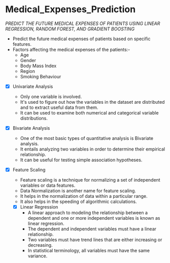 # Medical_Expenses_Prediction
*PREDICT THE FUTURE MEDICAL EXPENSES OF PATIENTS USING LINEAR REGRESSION, RANDOM FOREST, AND GRADIENT BOOSTING*
- Predict the future medical expenses of patients based on specific features.
- Factors affecting the medical expenses of the patients:-
   - Age
   - Gender
   - Body Mass Index
   - Region
   - Smoking Behaviour	
   
- [x] Univariate Analysis
  - Only one variable is involved. 
  - It's used to figure out how the variables in the dataset are distributed and to extract useful data from them.
  - It can be used to examine both numerical and categorical variable distributions.
  
- [x] Bivariate Analysis
  + One of the most basic types of quantitative analysis is Bivariate analysis.
  + It entails analyzing two variables in order to determine their empirical relationship.
  + It can be useful for testing simple association hypotheses.

- [x] Feature Scaling
  + Feature scaling is a technique for normalizing a set of independent variables or data features.
  + Data Normalization is another name for feature scaling. 
  + It helps in the normalization of data within a particular range.
  + It also helps in the speeding of algorithmic calculations.
  
  - [x] Linear Regression
    + A linear approach to modeling the relationship between a dependent and one or more independent variables is known as linear regression.
    + The dependent and independent variables must have a linear relationship. 
    + Two variables must have trend lines that are either increasing or decreasing.
    + In statistical terminology, all variables must have the same variance.
